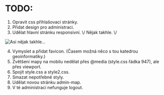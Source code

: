 # TODO:

1. Opravit css přihlašovací stránky.
2. Přidat design pro administraci.
3. Udělat hlavní stránku responsivní. \\/ Nějak takhle. \\/

![Asi nějak takhle...](https://i.imgur.com/MZHFXku.png)

4. Vymyslet a přidat favicon. (Časem možná něco s tou katedrou geoinformatiky.)
5. Zvětšení mapy na mobilu nedělat přes @media (style.css řádka 947), ale přes viewport.
6. Spojit style.css a style2.css.
7. Smazat nepotřebné styly.
8. Udělat novou stránku admin-map.
9. V té administraci nefunguje logout.
